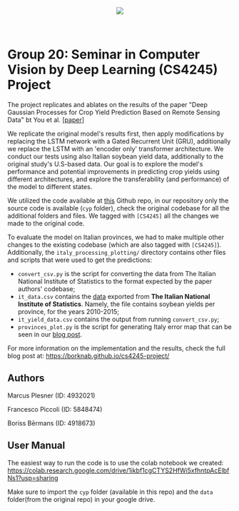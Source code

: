 <p align="center">
  <img src="https://d2k0ddhflgrk1i.cloudfront.net/Websections/Huisstijl/Bouwstenen/Logo/02-Visual-Bouwstenen-Logo-Varianten-v1.png"/><br>
  <br><br>
</p>

# Group 20: Seminar in Computer Vision by Deep Learning (CS4245) Project
The project replicates and ablates on the results of the paper "Deep Gaussian Processes for Crop Yield Prediction Based on Remote Sensing Data" bt You et al. [[paper](https://cs.stanford.edu/~ermon/papers/cropyield_AAAI17.pdf)]

We replicate the original model's results first, then apply modifications by replacing the LSTM network with a Gated Recurrent Unit (GRU), additionally we replace the LSTM with an 'encoder only' transformer architecture. We conduct our tests using also Italian soybean yield data, additionally to the original study's U.S-based data. Our goal is to explore the model's performance and potential improvements in predicting crop yields using different architectures, and explore the transferability (and performance) of the model to different states.

We utilized the code available at [this](https://github.com/gabrieltseng/pycrop-yield-prediction) Github repo, in our repository only the source code is available (`cyp` folder), check the original codebase for all the additional folders and files. We tagged with `[CS4245]` all the changes we made to the original code.

To evaluate the model on Italian provinces, we had to make multiple other changes to the existing codebase (which are also tagged with `[CS4245]`). Additionally, the `italy_processing_plotting/` directory contains other files and scripts that were used to get the predictions:
- `convert_csv.py` is the script for converting the data from The Italian National Institute of Statistics to the format expected by the paper authors' codebase;
- `it_data.csv` contains the [data](http://dati.istat.it/Index.aspx?QueryId=37850&lang=en#j) exported from **The Italian National Institute of Statistics**. Namely, the file contains soybean yields per province, for the years 2010-2015;
- `it_yield_data.csv` contains the output from running `convert_csv.py`;
- `provinces_plot.py` is the script for generating Italy error map that can be seen in our [blog post](https://borknab.github.io/cs4245-project/).

For more information on the implementation and the results, check the full blog post at: https://borknab.github.io/cs4245-project/

## Authors

Marcus Plesner (ID: 4932021)

Francesco Piccoli (ID: 5848474)

Boriss Bērmans (ID: 4918673)

## User Manual

The easiest way to run the code is to use the colab notebook we created: https://colab.research.google.com/drive/1ikbf1cgCTYS2HfWi5xfhntpAcElbfNs1?usp=sharing

Make sure to import the `cyp` folder (available in this repo) and the `data` folder(from the original repo) in your google drive. 

